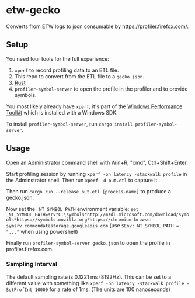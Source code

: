 # etw-gecko

Converts from ETW logs to json consumable by https://profiler.firefox.com/.

## Setup

You need four tools for the full experience:

 1. `xperf` to record profiling data to an ETL file.
 2. This repo to convert from the ETL file to a `gecko.json`.
 3. [Rust](https://rustup.rs/)
 4. `profiler-symbol-server` to open the profile in the profiler and to provide symbols.

You most likely already have `xperf`; it's part of the [Windows Performance Toolkit](https://docs.microsoft.com/en-us/windows-hardware/test/wpt/) which is installed with a Windows SDK.

To install `profiler-symbol-server`, run `cargo install profiler-symbol-server`.

## Usage

Open an Administrator command shell with Win+R, "cmd", Ctrl+Shift+Enter.

Start profiling session by running `xperf -on latency -stackwalk profile` in the Adminstrator shell. Then run `xperf -d out.etl` to capture it.

Then run `cargo run --release out.etl [process-name]` to produce a gecko.json.

Now set the `_NT_SYMBOL_PATH` environment variable: `set _NT_SYMBOL_PATH=srv*C:\symbols*http://msdl.microsoft.com/download/symbols*https://symbols.mozilla.org*https://chromium-browser-symsrv.commondatastorage.googleapis.com`
(use `$Env:_NT_SYMBOL_PATH = "..."` when using powershell)

Finally run `profiler-symbol-server gecko.json` to open the profile in profiler.firefox.com.

### Sampling Interval

The default sampling rate is 0.1221 ms (8192Hz). This can be set to a different value
with something like `xperf -on latency -stackwalk profile -SetProfInt 10000` for a rate
of 1ms. (The units are 100 nanoseconds)

